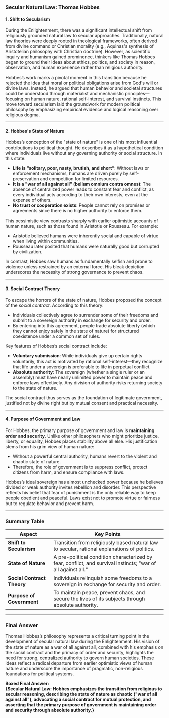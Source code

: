### Secular Natural Law: Thomas Hobbes

#### 1. **Shift to Secularism**
During the Enlightenment, there was a significant intellectual shift from religiously grounded natural law to secular approaches. Traditionally, natural law theories were deeply rooted in theological frameworks, often derived from divine command or Christian morality (e.g., Aquinas's synthesis of Aristotelian philosophy with Christian doctrine). However, as scientific inquiry and humanism gained prominence, thinkers like Thomas Hobbes began to ground their ideas about ethics, politics, and society in reason, observation, and human experience rather than religious authority.

Hobbes’s work marks a pivotal moment in this transition because he rejected the idea that moral or political obligations arise from God's will or divine laws. Instead, he argued that human behavior and societal structures could be understood through materialist and mechanistic principles—focusing on human nature, rational self-interest, and survival instincts. This move toward secularism laid the groundwork for modern political philosophy by emphasizing empirical evidence and logical reasoning over religious dogma.

---

#### 2. **Hobbes's State of Nature**
Hobbes’s conception of the "state of nature" is one of his most influential contributions to political thought. He describes it as a hypothetical condition where individuals live without any governing authority or social structure. In this state:

- **Life is “solitary, poor, nasty, brutish, and short”**: Without laws or enforcement mechanisms, humans are driven purely by self-preservation and competition for limited resources.
- **It is a "war of all against all" (bellum omnium contra omnes)**: The absence of centralized power leads to constant fear and conflict, as every individual acts according to their own interests, even at the expense of others.
- **No trust or cooperation exists**: People cannot rely on promises or agreements since there is no higher authority to enforce them.

This pessimistic view contrasts sharply with earlier optimistic accounts of human nature, such as those found in Aristotle or Rousseau. For example:
- Aristotle believed humans were inherently social and capable of virtue when living within communities.
- Rousseau later posited that humans were naturally good but corrupted by civilization.

In contrast, Hobbes saw humans as fundamentally selfish and prone to violence unless restrained by an external force. His bleak depiction underscores the necessity of strong governance to prevent chaos.

---

#### 3. **Social Contract Theory**
To escape the horrors of the state of nature, Hobbes proposed the concept of the *social contract*. According to this theory:
- Individuals collectively agree to surrender some of their freedoms and submit to a sovereign authority in exchange for security and order.
- By entering into this agreement, people trade absolute liberty (which they cannot enjoy safely in the state of nature) for structured coexistence under a common set of rules.

Key features of Hobbes’s social contract include:
- **Voluntary submission**: While individuals give up certain rights voluntarily, this act is motivated by rational self-interest—they recognize that life under a sovereign is preferable to life in perpetual conflict.
- **Absolute authority**: The sovereign (whether a single ruler or an assembly) must have nearly unlimited power to maintain peace and enforce laws effectively. Any division of authority risks returning society to the state of nature.

The social contract thus serves as the foundation of legitimate government, justified not by divine right but by mutual consent and practical necessity.

---

#### 4. **Purpose of Government and Law**
For Hobbes, the primary purpose of government and law is **maintaining order and security**. Unlike other philosophers who might prioritize justice, liberty, or equality, Hobbes places stability above all else. His justification stems from his grim view of human nature:
- Without a powerful central authority, humans revert to the violent and chaotic state of nature.
- Therefore, the role of government is to suppress conflict, protect citizens from harm, and ensure compliance with laws.

Hobbes’s ideal sovereign has almost unchecked power because he believes divided or weak authority invites rebellion and disorder. This perspective reflects his belief that fear of punishment is the only reliable way to keep people obedient and peaceful. Laws exist not to promote virtue or fairness but to regulate behavior and prevent harm.

---

### Summary Table

| Aspect                   | Key Points                                                                                   |
|--------------------------|---------------------------------------------------------------------------------------------|
| **Shift to Secularism**   | Transition from religiously based natural law to secular, rational explanations of politics. |
| **State of Nature**       | A pre-political condition characterized by fear, conflict, and survival instincts; "war of all against all." |
| **Social Contract Theory**| Individuals relinquish some freedoms to a sovereign in exchange for security and order.      |
| **Purpose of Government** | To maintain peace, prevent chaos, and secure the lives of its subjects through absolute authority. |

---

### Final Answer
Thomas Hobbes’s philosophy represents a critical turning point in the development of secular natural law during the Enlightenment. His vision of the state of nature as a war of all against all, combined with his emphasis on the social contract and the primacy of order and security, highlights the need for strong, centralized authority to govern human societies. These ideas reflect a radical departure from earlier optimistic views of human nature and underscore the importance of pragmatic, non-religious foundations for political systems. 

**Boxed Final Answer:**  
**{Secular Natural Law: Hobbes emphasizes the transition from religious to secular reasoning, describing the state of nature as chaotic ("war of all against all"), advocating a social contract for mutual protection, and asserting that the primary purpose of government is maintaining order and security through absolute authority.}**